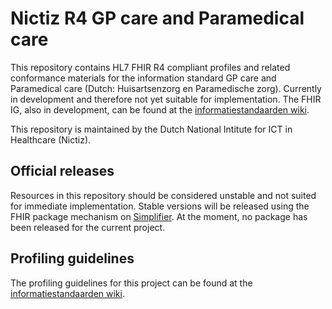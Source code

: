 # Nictiz R4 GP care and Paramedical care

This repository contains HL7 FHIR R4 compliant profiles and related conformance materials for the information standard GP care and Paramedical care (Dutch: Huisartsenzorg en Paramedische zorg). Currently in development and therefore not yet suitable for implementation. The FHIR IG, also in development, can be found at the [informatiestandaarden wiki](https://informatiestandaarden.nictiz.nl/wiki/Vdraft/FHIR_GPCare_ParamedicalCare).

This repository is maintained by the Dutch National Intitute for ICT in Healthcare (Nictiz).

## Official releases

Resources in this repository should be considered unstable and not suited for immediate implementation. Stable versions will be released using the FHIR package mechanism on [Simplifier](https://simplifier.net/packages). At the moment, no package has been released for the current project.

## Profiling guidelines

The profiling guidelines for this project can be found at the [informatiestandaarden wiki](http://informatiestandaarden.nictiz.nl/wiki/FHIR:V1.0_FHIR_Profiling_Guidelines_R4).
